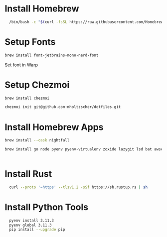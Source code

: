 # Install Homebrew
```sh
  /bin/bash -c "$(curl -fsSL https://raw.githubusercontent.com/Homebrew/install/HEAD/install.sh)"
```

# Setup Fonts
```sh
brew install font-jetbrains-mono-nerd-font
```

Set font in Warp

# Setup Chezmoi
```sh
brew install chezmoi

chezmoi init git@github.com:mholtzscher/dotfiles.git
```

# Install Homebrew Apps
```sh
brew install --cask nightfall

brew install go node pyenv pyenv-virtualenv zoxide lazygit lsd bat awscli buf dive helm httpie hurl jq kubectx ripgrep ko slides fd fzf bottom
    
```

# Install Rust
```sh
  curl --proto '=https' --tlsv1.2 -sSf https://sh.rustup.rs | sh
```

# Install Python Tools
```sh
  pyenv install 3.11.3
  pyenv global 3.11.3
  pip install --upgrade pip
```

